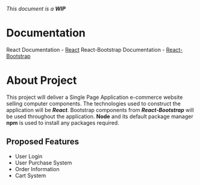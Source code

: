 *This document is a __WIP__*

# Documentation
React Documentation - [React](https://reactjs.org/)
React-Bootstrap Documentation - [React-Bootstrap](https://react-bootstrap.github.io/)

# About Project
This project will deliver a Single Page Application e-commerce website selling computer components. The technologies used to construct the application will be *__React__*. Bootstrap components from *__React-Bootstrap__* will be used throughout the application. **Node** and its default package manager **npm** is used to install any packages required.
## Proposed Features
* User Login
* User Purchase System
* Order Information
* Cart System